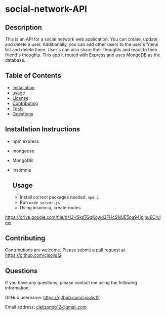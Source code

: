 # social-network-API

## Description
This is an API for a social network web application. You can create, update, and delete a user. Additionally, you can add other users to the user's friend list and delete them. User's can also share their thoughts and react to their friend's thoughts. This app it routed with Express and uses MongoDB as the database.
   ## Table of Contents 
   - [Installation](#installation)
   - [usage](#usage)
   - [License](#license)
   - [Contributing](#contributing)
   - [Tests](#tests)
   - [Questions](#questions)
 
  ## Installation Instructions
 - npm express
 - mongoose
 - MongoDB
 - Insomnia

   ## Usage
   - Install correct packages needed. 
`
npm i
`
   - Run 
`
   node server.js 
`
   - Using insomnia, create routes
  

  https://drive.google.com/file/d/13HSksTGqKgwd3FHcSNUE5pa94Ipjnu6C/view

 

   ## Contributing
   Contributions are welcome. 
   Please submit a pull request at https://github.com/cjsolis12
 
   
 
   ## Questions
   If you have any questions, please contact me using the following information:
 
   GitHub username: https://github.com/cjsolis12
 
   Email address: cjelizondo12@gmail.com
